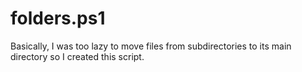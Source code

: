 # folders.ps1
Basically, I was too lazy to move files from subdirectories to its main directory so I created this script.
